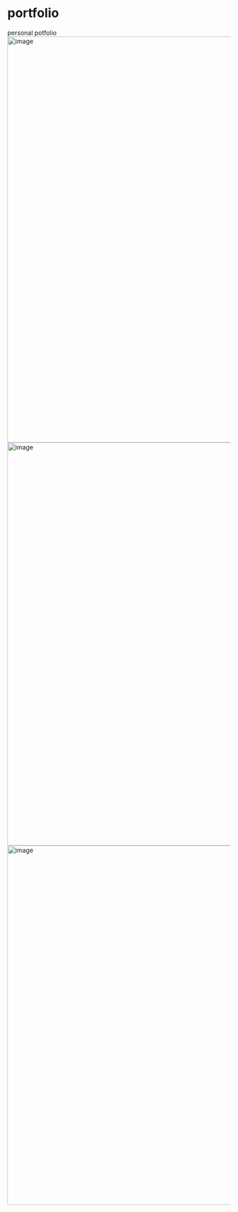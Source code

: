 # portfolio
personal potfolio
<img width="1875" height="915" alt="image" src="https://github.com/user-attachments/assets/563e111e-6851-4d85-868a-fb5ed3c62663" />
<img width="1788" height="908" alt="image" src="https://github.com/user-attachments/assets/4857b8ae-03ee-46f5-8fed-2db9fe33d315" />
<img width="1798" height="810" alt="image" src="https://github.com/user-attachments/assets/263f1ffd-63e6-4768-92ed-d2fe37ac7464" />
